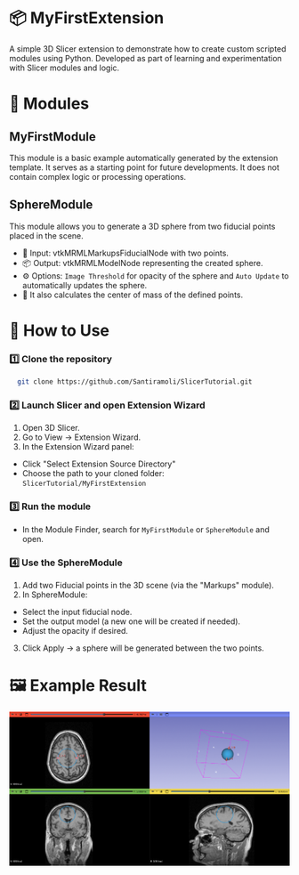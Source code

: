 # 📦 MyFirstExtension

A simple 3D Slicer extension to demonstrate how to create custom scripted modules using Python.
Developed as part of learning and experimentation with Slicer modules and logic.

# 🧩 Modules
## MyFirstModule
This module is a basic example automatically generated by the extension template. It serves as a starting point for future developments. It does not contain complex logic or processing operations.

## SphereModule
This module allows you to generate a 3D sphere from two fiducial points placed in the scene.

- 📌 Input: vtkMRMLMarkupsFiducialNode with two points.
- 📦 Output: vtkMRMLModelNode representing the created sphere.
- ⚙️ Options: `Image Threshold` for opacity of the sphere and `Auto Update` to automatically updates the sphere.
- 📍 It also calculates the center of mass of the defined points.


# 🚀 How to Use
### 1️⃣ Clone the repository
```bash
  git clone https://github.com/Santiramoli/SlicerTutorial.git
```

### 2️⃣ Launch Slicer and open Extension Wizard

1. Open 3D Slicer.
2. Go to View → Extension Wizard.
3. In the Extension Wizard panel:
  - Click "Select Extension Source Directory"
  - Choose the path to your cloned folder: `SlicerTutorial/MyFirstExtension`

### 3️⃣ Run the module
- In the Module Finder, search for `MyFirstModule` or `SphereModule` and open.

### 4️⃣ Use the SphereModule
1. Add two Fiducial points in the 3D scene (via the "Markups" module).
2. In SphereModule:
  - Select the input fiducial node.
  - Set the output model (a new one will be created if needed).
  - Adjust the opacity if desired.
3. Click Apply → a sphere will be generated between the two points.


# 🖼 Example Result
![Screenshot](./MyFirstExtension/SphereModule/Resources/Icons/SphereModel.png)
